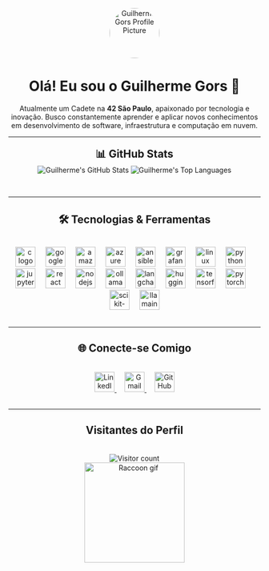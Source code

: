 <p align="center">
<img src="https://avatars.githubusercontent.com/u/74635661?v=4" width="100" height="100" alt="Guilherme Gors Profile Picture" style="border-radius: 50%;">
</p>

<h1 align="center">Olá! Eu sou o Guilherme Gors 👋</h1>

<p align="center">
Atualmente um Cadete na <strong>42 São Paulo</strong>, apaixonado por tecnologia e inovação. Busco constantemente aprender e aplicar novos conhecimentos em desenvolvimento de software, infraestrutura e computação em nuvem.
</p>

<div style="line-height: 0.5;">
<hr>
<h2 align="center">📊 GitHub Stats</h2>
</div>

<p align="center">
<!-- GitHub Stats Card -->
<img src="https://github-readme-stats.vercel.app/api?username=GuilhermeGors&show_icons=true&theme=merko&hide_border=true&count_private=true" alt="Guilherme's GitHub Stats" />
<!-- Top Languages Card -->
<img src="https://github-readme-stats.vercel.app/api/top-langs/?username=GuilhermeGors&layout=compact&theme=merko&hide_border=true" alt="Guilherme's Top Languages" />
</p>

<br>
<hr>
<h2 align="center">🛠️ Tecnologias & Ferramentas</h2>
<br>

<div align="center">

<img src="https://img.shields.io/badge/C-A8B9CC?logo=c&logoColor=black&style=for-the-badge" height="40" alt="c logo" />
<img width="12" />
<img src="https://img.shields.io/badge/Google Cloud-4285F4?logo=googlecloud&logoColor=white&style=for-the-badge" height="40" alt="googlecloud logo" />
<img width="12" />
<img src="https://img.shields.io/badge/Amazon AWS-232F3E?logo=amazonaws&logoColor=white&style=for-the-badge" height="40" alt="amazonwebservices logo" />
<img width="12" />
<img src="https://img.shields.io/badge/Microsoft Azure-0078D4?logo=microsoftazure&logoColor=white&style=for-the-badge" height="40" alt="azure logo" />
<img width="12" />
<img src="https://img.shields.io/badge/Ansible-EE0000?logo=ansible&logoColor=white&style=for-the-badge" height="40" alt="ansible logo" />
<img width="12" />
<img src="https://img.shields.io/badge/Grafana-F46800?logo=grafana&logoColor=black&style=for-the-badge" height="40" alt="grafana logo" />
<img width="12" />
<img src="https://img.shields.io/badge/Linux-FCC624?logo=linux&logoColor=black&style=for-the-badge" height="40" alt="linux logo" />
<img width="12" />
<img src="https://img.shields.io/badge/Python-3776AB?logo=python&logoColor=white&style=for-the-badge" height="40" alt="python logo" />
<img width="12" />
<img src="https://img.shields.io/badge/Jupyter-F37626?logo=jupyter&logoColor=black&style=for-the-badge" height="40" alt="jupyter logo" />
<img width="12" />
<img src="https://img.shields.io/badge/React-61DAFB?logo=react&logoColor=black&style=for-the-badge" height="40" alt="react logo" />
<img width="12" />
<img src="https://img.shields.io/badge/Node.js-339933?logo=nodedotjs&logoColor=white&style=for-the-badge" height="40" alt="nodejs logo" />
<img width="12" />
<img src="https://img.shields.io/badge/Ollama-008080?logo=ollama&logoColor=white&style=for-the-badge" height="40" alt="ollama logo" />
<img width="12" />
<img src="https://img.shields.io/badge/LangChain-00A86B?logo=langchain&logoColor=white&style=for-the-badge" height="40" alt="langchain logo" />
<img width="12" />
<img src="https://img.shields.io/badge/Hugging%20Face-FDB515?logo=huggingface&logoColor=black&style=for-the-badge" height="40" alt="huggingface logo" />
<img width="12" />
<img src="https://img.shields.io/badge/TensorFlow-FF6F00?logo=tensorflow&logoColor=white&style=for-the-badge" height="40" alt="tensorflow logo" />
<img width="12" />
<img src="https://img.shields.io/badge/PyTorch-EE4C2C?logo=pytorch&logoColor=white&style=for-the-badge" height="40" alt="pytorch logo" />
<img width="12" />
<img src="https://img.shields.io/badge/scikit--learn-F7931E?logo=scikit-learn&logoColor=white&style=for-the-badge" height="40" alt="scikit-learn logo" />
<img width="12" />
<img src="https://img.shields.io/badge/LlamaIndex-6B7280?logo=llamaindex&logoColor=white&style=for-the-badge" height="40" alt="llamaindex logo" />

</div>

<br>
<hr>
<h2 align="center">🌐 Conecte-se Comigo</h2>
<br>

<div align="center">
<a href="https://www.linkedin.com/in/guilhermegors/" target="_blank">
<img src="https://img.shields.io/badge/LinkedIn-0077B5?style=for-the-badge&logo=linkedin&logoColor=white" height="40" alt="LinkedIn logo" />
</a>
<img width="12" />
<a href="mailto:guilhermegors@gmail.com" target="_blank">
<img src="https://img.shields.io/badge/Gmail-D14836?style=for-the-badge&logo=gmail&logoColor=white" height="40" alt="Gmail logo" />
</a>
<img width="12" />
<a href="https://github.com/GuilhermeGors" target="_blank">
<img src="https://img.shields.io/badge/GitHub-100000?style=for-the-badge&logo=github&logoColor=white" height="40" alt="GitHub logo" />
</a>
</div>

<br>
<hr>
<h2 align="center"> Visitantes do Perfil</h2>
<br>

<div align="center">
<img src="https://komarev.com/ghpvc/?username=GuilhermeGors&color=blueviolet" alt="Visitor count" />
</div>

<div align="center">
<img height="200" src="https://media.tenor.com/_7Fjti7kTzsAAAAM/raccoon-cute.gif" alt="Raccoon gif" />
</div>
